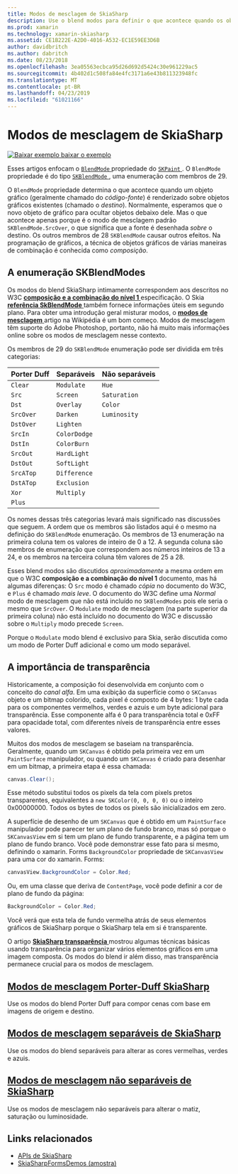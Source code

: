 ```yaml
---
title: Modos de mesclagem de SkiaSharp
description: Use o blend modos para definir o que acontece quando os objetos gráficos são empilhados em uma da outra.
ms.prod: xamarin
ms.technology: xamarin-skiasharp
ms.assetid: CE1B222E-A2D0-4016-A532-EC1E59EE3D6B
author: davidbritch
ms.author: dabritch
ms.date: 08/23/2018
ms.openlocfilehash: 3ea05563ecbca95d26d692d5424c30e961229ac5
ms.sourcegitcommit: 4b402d1c508fa84e4fc3171a6e43b811323948fc
ms.translationtype: MT
ms.contentlocale: pt-BR
ms.lasthandoff: 04/23/2019
ms.locfileid: "61021166"
---
```

# <a name="skiasharp-blend-modes"></a>Modos de mesclagem de SkiaSharp

[![Baixar exemplo](~/media/shared/download.png) baixar o exemplo](https://developer.xamarin.com/samples/xamarin-forms/SkiaSharpForms/Demos/)

Esses artigos enfocam o [ `BlendMode` ](xref:SkiaSharp.SKPaint.BlendMode) propriedade do [ `SKPaint` ](xref:SkiaSharp.SKPaint). O `BlendMode` propriedade é do tipo [ `SKBlendMode` ](xref:SkiaSharp.SKBlendMode), uma enumeração com membros de 29.

O `BlendMode` propriedade determina o que acontece quando um objeto gráfico (geralmente chamado do _código-fonte_) é renderizado sobre objetos gráficos existentes (chamado o _destino_). Normalmente, esperamos que o novo objeto de gráfico para ocultar objetos debaixo dele. Mas o que acontece apenas porque é o modo de mesclagem padrão `SKBlendMode.SrcOver`, o que significa que a fonte é desenhada _sobre_ o destino. Os outros membros de 28 `SKBlendMode` causar outros efeitos. Na programação de gráficos, a técnica de objetos gráficos de várias maneiras de combinação é conhecida como _composição_.

## <a name="the-skblendmodes-enumeration"></a>A enumeração SKBlendModes

Os modos do blend SkiaSharp intimamente correspondem aos descritos no W3C [ **composição e a combinação do nível 1** ](https://www.w3.org/TR/compositing-1/) especificação. O Skia [ **referência SkBlendMode** ](https://skia.org/user/api/SkBlendMode_Reference) também fornece informações úteis em segundo plano. Para obter uma introdução geral misturar modos, o [ **modos de mesclagem** ](https://en.wikipedia.org/wiki/Blend_modes) artigo na Wikipédia é um bom começo. Modos de mesclagem têm suporte do Adobe Photoshop, portanto, não há muito mais informações online sobre os modos de mesclagem nesse contexto.

Os membros de 29 do `SKBlendMode` enumeração pode ser dividida em três categorias:

| Porter Duff | Separáveis    | Não separáveis |
| ----------- | ------------ | ------------- |
| `Clear`     | `Modulate`   | `Hue`         |
| `Src`       | `Screen`     | `Saturation`  |
| `Dst`       | `Overlay`    | `Color`       |
| `SrcOver`   | `Darken`     | `Luminosity`  |
| `DstOver`   | `Lighten`    |               |
| `SrcIn`     | `ColorDodge` |               |
| `DstIn`     | `ColorBurn`  |               |
| `SrcOut`    | `HardLight`  |               |
| `DstOut`    | `SoftLight`  |               |
| `SrcATop`   | `Difference` |               |
| `DstATop`   | `Exclusion`  |               |
| `Xor`       | `Multiply`   |               |
| `Plus`      |              |               |

Os nomes dessas três categorias levará mais significado nas discussões que seguem. A ordem que os membros são listados aqui é o mesmo na definição do `SKBlendMode` enumeração. Os membros de 13 enumeração na primeira coluna tem os valores de inteiro de 0 a 12. A segunda coluna são membros de enumeração que correspondem aos números inteiros de 13 a 24, e os membros na terceira coluna têm valores de 25 a 28.

Esses blend modos são discutidos _aproximadamente_ a mesma ordem em que o W3C **composição e a combinação do nível 1** documento, mas há algumas diferenças: O `Src` modo é chamado _cópia_ no documento do W3C, e `Plus` é chamado _mais leve_. O documento do W3C define uma _Normal_ modo de mesclagem que não está incluído no `SKBlendModes` pois ele seria o mesmo que `SrcOver`. O `Modulate` modo de mesclagem (na parte superior da primeira coluna) não está incluído no documento do W3C e discussão sobre o `Multiply` modo precede `Screen`.

Porque o `Modulate` modo blend é exclusivo para Skia, serão discutida como um modo de Porter Duff adicional e como um modo separável.

## <a name="the-importance-of-transparency"></a>A importância de transparência

Historicamente, a composição foi desenvolvida em conjunto com o conceito do _canal alfa_. Em uma exibição da superfície como o `SKCanvas` objeto e um bitmap colorido, cada pixel é composto de 4 bytes: 1 byte cada para os componentes vermelhos, verdes e azuis e um byte adicional para transparência. Esse componente alfa é 0 para transparência total e 0xFF para opacidade total, com diferentes níveis de transparência entre esses valores.

Muitos dos modos de mesclagem se baseiam na transparência. Geralmente, quando um `SKCanvas` é obtido pela primeira vez em um `PaintSurface` manipulador, ou quando um `SKCanvas` é criado para desenhar em um bitmap, a primeira etapa é essa chamada:

```csharp
canvas.Clear();
```

Esse método substitui todos os pixels da tela com pixels pretos transparentes, equivalentes a `new SKColor(0, 0, 0, 0)` ou o inteiro 0x00000000. Todos os bytes de todos os pixels são inicializados em zero.

A superfície de desenho de um `SKCanvas` que é obtido em um `PaintSurface` manipulador pode parecer ter um plano de fundo branco, mas só porque o `SKCanvasView` em si tem um plano de fundo transparente, e a página tem um plano de fundo branco. Você pode demonstrar esse fato para si mesmo, definindo o xamarin. Forms `BackgroundColor` propriedade de `SKCanvasView` para uma cor do xamarin. Forms:

```csharp
canvasView.BackgroundColor = Color.Red;
```

Ou, em uma classe que deriva de `ContentPage`, você pode definir a cor de plano de fundo da página:

```csharp
BackgroundColor = Color.Red;
```

Você verá que esta tela de fundo vermelha atrás de seus elementos gráficos de SkiaSharp porque o SkiaSharp tela em si é transparente.

O artigo [ **SkiaSharp transparência** ](../../basics/transparency.md) mostrou algumas técnicas básicas usando transparência para organizar vários elementos gráficos em uma imagem composta. Os modos do blend ir além disso, mas transparência permanece crucial para os modos de mesclagem. 

## <a name="skiasharp-porter-duff-blend-modesporter-duffmd"></a>[Modos de mesclagem Porter-Duff SkiaSharp](porter-duff.md)

Use os modos do blend Porter Duff para compor cenas com base em imagens de origem e destino.

## <a name="skiasharp-separable-blend-modesseparablemd"></a>[Modos de mesclagem separáveis de SkiaSharp](separable.md)

Use os modos do blend separáveis para alterar as cores vermelhas, verdes e azuis.

## <a name="skiasharp-non-separable-blend-modesnon-separablemd"></a>[Modos de mesclagem não separáveis de SkiaSharp](non-separable.md)

Use os modos de mesclagem não separáveis para alterar o matiz, saturação ou luminosidade.

## <a name="related-links"></a>Links relacionados

- [APIs de SkiaSharp](https://docs.microsoft.com/dotnet/api/skiasharp)
- [SkiaSharpFormsDemos (amostra)](https://developer.xamarin.com/samples/xamarin-forms/SkiaSharpForms/Demos/)
